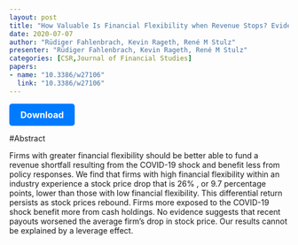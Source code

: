 ```yaml
---
layout: post
title: "How Valuable Is Financial Flexibility when Revenue Stops? Evidence from the COVID-19 Crisis "
date: 2020-07-07
author: "Rüdiger Fahlenbrach, Kevin Rageth, René M Stulz"
presenter: "Rüdiger Fahlenbrach, Kevin Rageth, René M Stulz"
categories: [CSR,Journal of Financial Studies]
papers:
- name: "10.3386/w27106"
  link: "10.3386/w27106"
---
```


<p>
  <a href='https://sci.bban.top/pdf/10.3386/w27106.pdf' class='button'>
    Download
  </a>
</p>

<style>
  .button {
    display: inline-block;
    padding: 10px 20px;
    background-color: #007bff;
    color: #fff;
    text-decoration: none;
    border-radius: 5px;
    font-size: 16px;
    font-weight: bold;
  }
</style>

#Abstract
<p>Firms with greater financial flexibility should be better able to fund a revenue shortfall resulting from the COVID-19 shock and benefit less from policy responses. We find that firms with high financial flexibility within an industry experience a stock price drop that is 26%
⁠, or 9.7 percentage points, lower than those with low financial flexibility. This differential return persists as stock prices rebound. Firms more exposed to the COVID-19 shock benefit more from cash holdings. No evidence suggests that recent payouts worsened the average firm’s drop in stock price. Our results cannot be explained by a leverage effect.</p>
